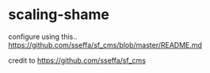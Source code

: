 scaling-shame
=============

configure using this..
https://github.com/sseffa/sf_cms/blob/master/README.md



















credit to
https://github.com/sseffa/sf_cms
